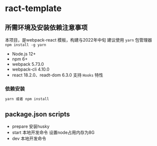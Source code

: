 # ract-template 

## 所需环境及安装依赖注意事项
本项目，是webpack-react 模板，构建与2022年中旬
建议使用 `yarn` 包管理器 `npm install -g yarn` 
+ Node.js 12+
+ npm 6+
+ webpack 5.73.0
+ webpack-cli 4.10.0
+ react 18.2.0、readt-dom 6.3.0  支持 `Hooks` 特性


### 依赖安装
```bash
yarn 或者 npm install
```

## package.json scripts
+ prepare 安装husky
+ start 本地开发命令 设置node占用内存为8G
+ dev 本地开发命令
<!-- + lint 代码审核
+ lint:fix 代码审核+自动修复
+ format: 格式化代码
+ dll  dll资源构建命令  暂未使用
+ build:preprod  预发构建命令
+ build:prod  生产构建命令
+ build:test 测试构建命令
+ deploy:preprod  unix系统预发构建命令，用于docker环境
+ deploy:prod  unix系统生产构建命令，用于docker环境  
+ deploy:test unix系统测试构建命令，用于docker环境 -->